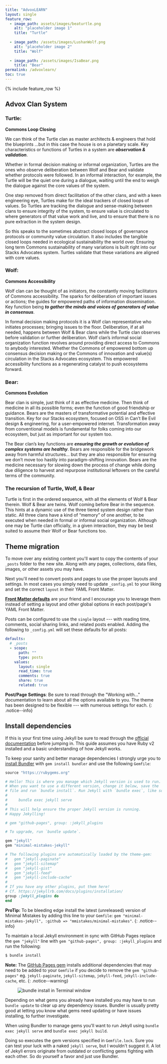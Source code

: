```yaml
---
title: "AdvoxLEARN"
layout: single
feature_row:
  - image_path: assets/images/beaturtle.png
    alt: "placeholder image 1"
    title: "Turtle"
    
  - image_path: /assets/images/LushanWolf.png
    alt: "placeholder image 2"
    title: "Wolf"
    
  - image_path: /assets/images/IsaBear.png
    title: "Bear"
permalink: /advoxlearn/    
toc: true
---
```

{% include feature_row %}

## Advox Clan System

### Turtle:

**Commons Loop Closing**

We can think of the Turtle clan as master architects & engineers that hold the blueprints …but in this case the house is on a planetary scale. Key characteristics or functions of Turtles in a system are **_observation & validation_**.

  

Whether in formal decision making or informal organization, Turtles are the ones who observe deliberation between Wolf and Bear and validate whether protocols were followed. In an informal interaction, for example, the Turtle will be the quiet one during a dialogue, waiting until the end to weigh the dialogue against the core values of the system.

  

One step removed from direct facilitation of the other clans, and with a keen engineering eye, Turtles make for the ideal trackers of closed loops of values. So Turtles are tracking the dialogue and sense-making between clans to ensure integrity of the system, to ensure value is circulated to where generators of that value work and live, and to ensure that there is no pure extraction in the system design.

  

So this speaks to the sometimes abstract closed loops of governance protocols or community value circulation. It also includes the tangible closed loops needed in ecological sustainability the world over. Ensuring long term Commons sustainability of many variations is built right into our Stacks Advocates system. Turtles validate that these variations are aligned with core values.

  

### Wolf:

**Commons Accessibility**

Wolf clan can be thought of as initiators, the constantly moving facilitators of Commons accessibility. The sparks for deliberation of important issues or actions; the guides for empowered paths of information dissemination. Key function being **_to gather the minds and voices of generators of value in consensus_**.

  

In formal decision making protocols it is a Wolf clan representative who initiates processes; bringing issues to the floor. Deliberation, if at all needed, happens between Wolf & Bear clans while the Turtle clan observes before validation or further deliberation. Wolf clan’s informal social organization function revolves around providing direct access to Commons to anybody interested. Whether the Commons of empowered bottom up consensus decision making or the Commons of innovation and value(s) circulation in the Stacks Advocates ecosystem. This empowered accessibility functions as a regenerating catalyst to push ecosystems forward.

  

### Bear:

**Commons Evolution**

Bear clan is simple, just think of it as effective medicine. Then think of medicine in all its possible forms; even the function of good friendship or guidance. Bears are the masters of transformative potential and effective transition. Key for our Stacks ecosystem, focused on OSS in Can’t Be Evil design & engineering, for a user-empowered internet. Transformation away from conventional models is fundamental for folks coming into our ecosystem, but just as important for our system too.

  

The Bear clan’s key functions are **_ensuring the growth or evolution of complex systems are healthy_**. Bears are responsible for the bridgework away from harmful structures… but they are also responsible for ensuring we don’t move too hastily into paradigm-shifting innovation. Bears are the medicine necessary for slowing down the process of change while doing due diligence to harvest and repurpose institutional leftovers on the careful terms of the community.

  

### The recursion of Turtle, Wolf, & Bear

Turtle is first in the ordered sequence, with all the elements of Wolf & Bear therein. Wolf & Bear are twins. Wolf coming before Bear in the sequence. This hints at a dynamic use of the three tiered system design rather than static. All three clans have a kind of  “memory” of one another, to be executed when needed in formal or informal social organization. Although one may be Turtle clan officially, in a given interaction, they may be best suited to assume their Wolf or Bear functions too.


















## Theme migration

To move over any existing content you'll want to copy the contents of your `_posts` folder to the new site. Along with any pages, collections, data files, images, or other assets you may have.

Next you'll need to convert posts and pages to use the proper layouts and settings. In most cases you simply need to update `_config.yml` to your liking and set the correct `layout` in their YAML Front Matter.

[**Front Matter defaults**](https://jekyllrb.com/docs/configuration/#front-matter-defaults) are your friend and I encourage you to leverage them instead of setting a layout and other global options in each post/page's YAML Front Matter.

Posts can be configured to use the `single` layout --- with reading time, comments, social sharing links, and related posts enabled. Adding the following to `_config.yml` will set these defaults for all posts:

```yaml
defaults:
  # _posts
  - scope:
      path: ""
      type: posts
    values:
      layout: single
      read_time: true
      comments: true
      share: true
      related: true
```

**Post/Page Settings**: Be sure to read through the "Working with..." documentation to learn about all the options available to you. The theme has been designed to be flexible --- with numerous settings for each.
{: .notice--info}

## Install dependencies

If this is your first time using Jekyll be sure to read through the [official documentation](https://jekyllrb.com/docs/home/) before jumping in. This guide assumes you have Ruby v2 installed and a basic understanding of how Jekyll works.

To keep your sanity and better manage dependencies I strongly urge you to [install Bundler](http://bundler.io/) with `gem install bundler` and use the following `Gemfile`:

```ruby
source "https://rubygems.org"

# Hello! This is where you manage which Jekyll version is used to run.
# When you want to use a different version, change it below, save the
# file and run `bundle install`. Run Jekyll with `bundle exec`, like so:
#
#     bundle exec jekyll serve
#
# This will help ensure the proper Jekyll version is running.
# Happy Jekylling!

# gem "github-pages", group: :jekyll_plugins

# To upgrade, run `bundle update`.

gem "jekyll"
gem "minimal-mistakes-jekyll"

# The following plugins are automatically loaded by the theme-gem:
#   gem "jekyll-paginate"
#   gem "jekyll-sitemap"
#   gem "jekyll-gist"
#   gem "jekyll-feed"
#   gem "jekyll-include-cache"
#
# If you have any other plugins, put them here!
# Cf. https://jekyllrb.com/docs/plugins/installation/
group :jekyll_plugins do
end
```

**ProTip:** To be bleeding edge install the latest (unreleased) version of Minimal Mistakes by adding this line to your `Gemfile`: `gem "minimal-mistakes-jekyll", :github => "mmistakes/minimal-mistakes"`.
{: .notice--info}

To maintain a local Jekyll environment in sync with GitHub Pages replace the `gem "jekyll"` line with `gem "github-pages", group: :jekyll_plugins` and run the following:

```bash
$ bundle install
```

**Note:** The [GitHub Pages gem](https://github.com/github/pages-gem) installs additional dependencies that may need to be added to your `Gemfile` if you decide to remove the `gem "github-pages"` eg. `jekyll-paginate`, `jekyll-sitemap`, `jekyll-feed`, `jekyll-include-cache`, etc.
{: .notice--warning}

<figure>
  <img src="{{ '/assets/images/mm-bundle-install.gif' | relative_url }}" alt="bundle install in Terminal window">
</figure>

Depending on what gems you already have installed you may have to run `bundle update` to clear up any dependency issues. Bundler is usually pretty good at letting you know what gems need updating or have issues installing, to further investigate.

When using Bundler to manage gems you'll want to run Jekyll using `bundle exec jekyll serve` and `bundle exec jekyll build`.

Doing so executes the gem versions specified in `Gemfile.lock`. Sure you can test your luck with a naked `jekyll serve`, but I wouldn't suggest it. A lot of Jekyll errors originate from outdated or conflicting gems fighting with each other. So do yourself a favor and just use Bundler.
